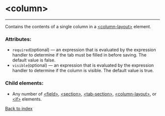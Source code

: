 # \<column>

---

Contains the contents of a single column in a [\<column-layout>](./column-layout.md) element.

### Attributes:
* `required`(optional) &mdash; an expression that is evaluated by the expression handler to determine if the tab must be filled in before saving. The default value is false.
* `visible`(optional) &mdash; an expression that is evaluated by the expression handler to determine if the column is visible. The default value is true.

### Child elements:
* Any number of [\<field>](./field.md), [\<section>](./section.md), [\<tab-section>](./tab-section.md), [\<column-layout>](./column-layout.md), or [\<if>](./if.md) elements.

[Back to index](./README.md)